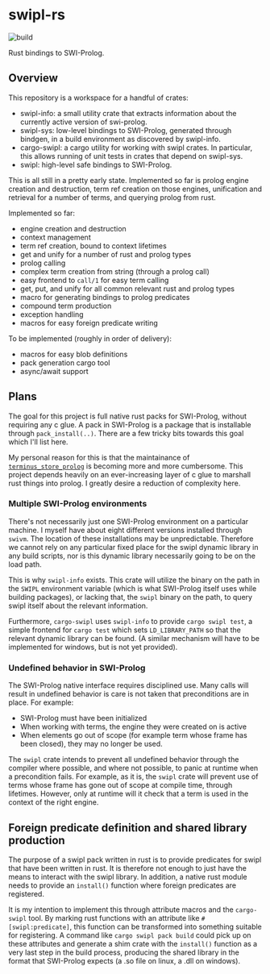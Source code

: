 # swipl-rs

![build](https://github.com/terminusdb-labs/swipl-rs/actions/workflows/rust.yml/badge.svg?branch=master)

Rust bindings to SWI-Prolog.

## Overview
This repository is a workspace for a handful of crates:
- swipl-info: a small utility crate that extracts information about the currently active version of swi-prolog.
- swipl-sys: low-level bindings to SWI-Prolog, generated through bindgen, in a build environment as discovered by swipl-info.
- cargo-swipl: a cargo utility for working with swipl crates. In particular, this allows running of unit tests in crates that depend on swipl-sys.
- swipl: high-level safe bindings to SWI-Prolog.

This is all still in a pretty early state. Implemented so far is prolog engine creation and destruction, term ref creation on those engines, unification and retrieval for a number of terms, and querying prolog from rust. 

Implemented so far:
- engine creation and destruction
- context management
- term ref creation, bound to context lifetimes
- get and unify for a number of rust and prolog types
- prolog calling
- complex term creation from string (through a prolog call)
- easy frontend to `call/1` for easy term calling
- get, put, and unify for all common relevant rust and prolog types
- macro for generating bindings to prolog predicates
- compound term production
- exception handling
- macros for easy foreign predicate writing

To be implemented (roughly in order of delivery):
- macros for easy blob definitions
- pack generation cargo tool
- async/await support

## Plans
The goal for this project is full native rust packs for SWI-Prolog, without requiring any c glue. A pack in SWI-Prolog is a package that is installable through `pack_install(..)`. There are a few tricky bits towards this goal which I'll list here.

My personal reason for this is that the maintainance of [`terminus_store_prolog`](https://github.com/terminusdb/terminus_store_prolog/) is becoming more and more cumbersome. This project depends heavily on an ever-increasing layer of c glue to marshall rust things into prolog. I greatly desire a reduction of complexity here. 

### Multiple SWI-Prolog environments
There's not necessarily just one SWI-Prolog environment on a particular machine. I myself have about eight different versions installed through `swivm`. The location of these installations may be unpredictable. Therefore we cannot rely on any particular fixed place for the swipl dynamic library in any build scripts, nor is this dynamic library necessarily going to be on the load path.

This is why `swipl-info` exists. This crate will utilize the binary on the path in the `SWIPL` environment variable (which is what SWI-Prolog itself uses while building packages), or lacking that, the `swipl` binary on the path, to query swipl itself about the relevant information.

Furthermore, `cargo-swipl` uses `swipl-info` to provide `cargo swipl test`, a simple frontend for `cargo test` which sets `LD_LIBRARY_PATH` so that the relevant dynamic library can be found. (A similar mechanism will have to be implemented for windows, but is not yet provided).

### Undefined behavior in SWI-Prolog
The SWI-Prolog native interface requires disciplined use. Many calls will result in undefined behavior is care is not taken that preconditions are in place. For example:
- SWI-Prolog must have been initialized
- When working with terms, the engine they were created on is active
- When elements go out of scope (for example term whose frame has been closed), they may no longer be used.

The `swipl` crate intends to prevent all undefined behavior through the compiler where possible, and where not possible, to panic at runtime when a precondition fails. For example, as it is, the `swipl` crate will prevent use of terms whose frame has gone out of scope at compile time, through lifetimes. However, only at runtime will it check that a term is used in the context of the right engine.

## Foreign predicate definition and shared library production
The purpose of a swipl pack written in rust is to provide predicates for swipl that have been written in rust. It is therefore not enough to just have the means to interact with the swipl library. In addition, a native rust module needs to provide an `install()` function where foreign predicates are registered.

It is my intention to implement this through attribute macros and the `cargo-swipl` tool. By marking rust functions with an attribute like `#[swipl:predicate]`, this function can be transformed into something suitable for registering. A command like `cargo swipl pack build` could pick up on these attributes and generate a shim crate with the `install()` function as a very last step in the build process, producing the shared library in the format that SWI-Prolog expects (a .so file on linux, a .dll on windows).
